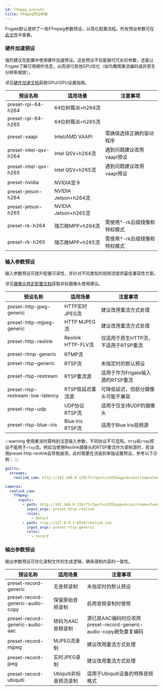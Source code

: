 ```yaml
---
id: ffmpeg_presets
title: FFmpeg预设参数
---
```


Frigate默认提供了一些FFmpeg参数预设，以简化配置流程。所有预设参数可在[此文件](https://github.com/blakeblackshear/frigate/blob/master/frigate/ffmpeg_presets.py)中查看。

### 硬件加速预设

强烈建议在配置中使用硬件加速预设。这些预设不仅能替代冗长的参数，还能让Frigate了解可用硬件信息，从而进行其他GPU优化（如鸟瞰图重流编码或非原生分辨率缩放）。

详见[硬件加速文档](/configuration/hardware_acceleration.md)获取GPU/iGPU设置指南。

| 预设名称            | 适用场景                   | 注意事项                  |
|---------------------|---------------------------|--------------------------|
| preset-rpi-64-h264 | 64位树莓派+h264流         |                         |
| preset-rpi-64-h265 | 64位树莓派+h265流         |                         |
| preset-vaapi       | Intel/AMD VAAPI          | 需确保选择正确的驱动程序 |
| preset-intel-qsv-h264 | Intel QSV+h264流       | 遇到问题建议改用vaapi预设 |
| preset-intel-qsv-h265 | Intel QSV+h265流       | 遇到问题建议改用vaapi预设 |
| preset-nvidia      | NVIDIA显卡               |                         |
| preset-jetson-h264 | NVIDIA Jetson+h264流    |                         |
| preset-jetson-h265 | NVIDIA Jetson+h265流    |                         |
| preset-rk-h264     | 瑞芯微MPP+h264流        | 需使用*-rk后缀镜像和特权模式 |
| preset-rk-h265     | 瑞芯微MPP+h265流        | 需使用*-rk后缀镜像和特权模式 |

### 输入参数预设

输入参数预设可提升配置可读性，并针对不同类型的视频流提供最佳兼容性方案。

详见[摄像头特定配置文档](/configuration/camera_specific.md)获取非标摄像头使用建议。

| 预设名称                  | 适用场景                | 注意事项                                                                 |
|--------------------------|-----------------------|------------------------------------------------------------------------|
| preset-http-jpeg-generic | HTTP实时JPEG流        | 建议改用重流方式处理                                                   |
| preset-http-mjpeg-generic | HTTP MJPEG流         | 建议改用重流方式处理                                                   |
| preset-http-reolink     | Reolink HTTP-FLV流   | 仅适用于原生HTTP流，不适用于RTSP重流                                   |
| preset-rtmp-generic     | RTMP流               |                                                                        |
| preset-rtsp-generic     | RTSP流               | 未指定时的默认预设                                                     |
| preset-rtsp-restream    | RTSP重流源           | 适用于作为Frigate输入源的RTSP重流                                      |
| preset-rtsp-restream-low-latency | RTSP低延迟重流源 | 可降低延迟，但部分摄像头可能不兼容                                     |
| preset-rtsp-udp         | UDP协议RTSP流        | 适用于仅支持UDP的摄像头                                                |
| preset-rtsp-blue-iris   | Blue Iris RTSP流     | 适用于Blue Iris视频源                                                  |

:::warning
使用重流时需特别注意输入参数，不同协议不可混用。`http`和`rtmp`预设不能用于`rtsp`流。例如当使用Reolink摄像头的RTSP重流作为录制源时，若误用preset-http-reolink会导致崩溃。此时需要在流级别单独设置预设，参考以下示例：
:::

```yaml
go2rtc:
  streams:
    reolink_cam: http://192.168.0.139/flv?port=1935&app=bcs&stream=channel0_main.bcs&user=admin&password=password

cameras:
  reolink_cam:
    ffmpeg:
      inputs:
        - path: http://192.168.0.139/flv?port=1935&app=bcs&stream=channel0_ext.bcs&user=admin&password=password
          input_args: preset-http-reolink
          roles:
            - detect
        - path: rtsp://127.0.0.1:8554/reolink_cam
          input_args: preset-rtsp-generic
          roles:
            - record
```

### 输出参数预设

输出参数预设可优化录制文件的生成逻辑，确保录制内容的一致性。

| 预设名称                     | 适用场景                  | 注意事项                                                                 |
|-----------------------------|-------------------------|------------------------------------------------------------------------|
| preset-record-generic       | 无音频录制               | 未指定时的默认预设                                                     |
| preset-record-generic-audio-copy | 保留原始音频录制       | 启用音频录制时使用                                                     |
| preset-record-generic-audio-aac | 转码为AAC音频录制      | 源已是AAC编码时应改用preset-record-generic-audio-copy避免重复编码      |
| preset-record-mjpeg        | MJPEG流录制             | 建议改用重流方式处理                                                   |
| preset-record-jpeg         | 实时JPEG录制            | 建议改用重流方式处理                                                   |
| preset-record-ubiquiti     | Ubiquiti非标音频流录制  | 适用于Ubiquiti设备的特殊音频格式                                       |